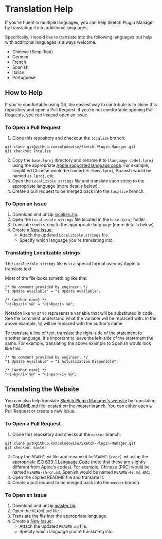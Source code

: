 Translation Help
================

If you're fluent in multiple languages, you can help Sketch Plugin Manager by translating it into additional languages.

Specifically, I would like to translate into the following languages but help with additional languages is always welcome.
 * Chinese (Simplified)
 * German
 * French
 * Spanish
 * Italian
 * Portuguese

How to Help
-----------

If you're comfortable using Git, the easiest way to contribute is to clone this repository and open a Pull Request. If you're not comfortable opening Pull Requests, you can instead open an issue.

### To Open a Pull Request

1. Clone this repository and checkout the `localize` branch:
```
git clone git@github.com:mludowise/Sketch-Plugin-Manager.git
git checkout localize
```
2. Copy the `base.lproj` directory and rename it to `[language code].lproj` using the appropriate [Apple supported language code](http://www.ibabbleon.com/iOS-Language-Codes-ISO-639.html). For example, simplified Chinese would be named `zh-Hans.lproj`, Spanish would be named `es.lproj`, etc.
3. Open the `Localizable.strings` file and translate each string to the appropriate language (more details below).
4. Create a pull request to be merged back into the `localize` branch.

### To Open an Issue

1. Download and unzip [localize.zip](https://github.com/mludowise/Sketch-Plugin-Manager/archive/localize.zip).
2. Open the `Localizable.strings` file located in the `base.lproj` folder.
3. Translate each string to the appropriate language (more details below).
4. Create a [New Issue](https://github.com/mludowise/Sketch-Plugin-Manager/issues/new):
   - Attach the updated `Localizable.strings` file.
   - Specify which language you're translating into.

### Translating Localizable.strings

The `Localizable.strings` file is in a special format used by Apple to translate text.

Most of the file looks something like this:
```
/* No comment provided by engineer. */
"1 Update Available" = "1 Update Available";

/* {author.name} */
"<i>by</i> %@" = "<i>by</i> %@";
```

Notation like `%@` or `%d` represents a variable that will be substituted in code. See the comment understand what the variable will be replaced with. In the above example, `%@` will be replaced with the author's name.

To translate a line of text, translate the right-side of the statement to another language. It's important to leave the left-side of the statement the same. For example, translating the above example to Spanish would look like this:
```
/* No comment provided by engineer. */
"1 Update Available" = "1 Actualización Disponible";

/* {author.name} */
"<i>by</i> %@" = "<i>por</i> %@";
```

Translating the Website
-----------------------

You can also help translate [Sketch Plugin Manager's website](https://mludowise.github.io/Sketch-Plugin-Manager/) by translating the [README.md](https://github.com/mludowise/Sketch-Plugin-Manager/blob/master/README.md) file located on the master branch. You can either open a Pull Request or create a new Issue.

### To Open a Pull Request
1. Clone this repository and checkout the `master` branch:
```
git clone git@github.com:mludowise/Sketch-Plugin-Manager.git
git checkout master
```
2. Copy the `README.md` file and rename it to `README-[code].md` using the appropriate [ISO 639-1 Language Code](http://www.metamodpro.com/browser-language-codes) (note that these are slightly different from Apple's codes). For example, Chinese (PRC) would be named `README-zh-cn.md`, Spanish would be named `README-es.md`, etc.
3. Open the copied README file and translate it.
4. Create a pull request to be merged back into the `master` branch.

### To Open an Issue
1. Download and unzip [master.zip](https://github.com/mludowise/Sketch-Plugin-Manager/archive/master.zip).
2. Open the `README.md` file.
3. Translate the file into the appropriate language.
4. Create a [New Issue](https://github.com/mludowise/Sketch-Plugin-Manager/issues/new):
   - Attach the updated `README.md` file.
   - Specify which language you're translating into.
